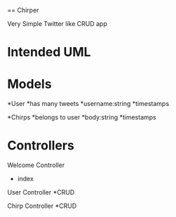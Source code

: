 == Chirper

Very Simple Twitter like CRUD app

Intended UML
==============

Models
============

*User
  *has many tweets
  *username:string
  *timestamps

*Chirps
  *belongs to user
  *body:string
  *timestamps

Controllers
=============

Welcome Controller
* index

User Controller
*CRUD

Chirp Controller
*CRUD
